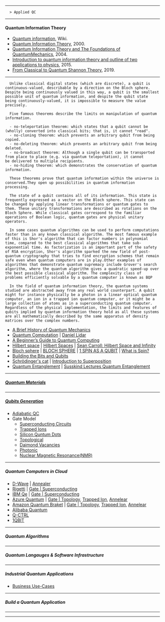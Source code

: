 -------------

      > Applied QC
------------------
#### Quantum Information Theory

- [Quantum information](https://en.wikipedia.org/wiki/Quantum_information), Wiki.
- [Quantum Information Theory](https://arxiv.org/pdf/quant-ph/0011036.pdf), 2000.
- [Quantum Information Theory and The Foundations of QuantumMechanics](https://arxiv.org/pdf/quant-ph/0412063.pdf), 2004.
- [Introduction to quantum information theory and outline of two applications to physics](https://arxiv.org/pdf/1507.00957.pdf), 2015.
- [From Classical to Quantum Shannon Theory](https://arxiv.org/pdf/1106.1445.pdf), 2019.
--------------

      Unlike classical digital states (which are discrete), a qubit is continuous-valued, describable by a direction on the Bloch sphere. Despite being continuously valued in this way, a qubit is the smallest possible unit of quantum information, and despite the qubit state being continuously-valued, it is impossible to measure the value precisely. 
      
      Five famous theorems describe the limits on manipulation of quantum information.

      - no-teleportation theorem: which states that a qubit cannot be (wholly) converted into classical bits; that is, it cannot "read".
      - no-cloning theorem: which prevents an arbitrary qubit from being copied.
      - no-deleting theorem: which prevents an arbitrary qubit from being deleted.
      - no-broadcast theorem: Although a single qubit can be transported from place to place (e.g. via quantum teleportation), it cannot             be delivered to multiple recipients.
      - no-hiding theorem: which demonstrates the conservation of quantum information.
      
      These theorems prove that quantum information within the universe is conserved.They open up possibilities in quantum information       processing.
      
      The state of a qubit contains all of its information. This state is frequently expressed as a vector on the Bloch sphere. This state can be changed by applying linear transformations or quantum gates to them. These unitary transformations are described as rotations on the Bloch Sphere. While classical gates correspond to the familiar operations of Boolean logic, quantum gates are physical unitary operators.
      
      In some cases quantum algorithms can be used to perform computations faster than in any known classical algorithm. The most famous example of this is Shor's algorithm that can factor numbers in polynomial time, compared to the best classical algorithms that take sub-exponential time. As factorization is an important part of the safety of RSA encryption, Shor's algorithm sparked the new field of post-quantum cryptography that tries to find encryption schemes that remain safe even when quantum computers are in play.Other examples of algorithms that demonstrate quantum supremacy include Grover's search algorithm, where the quantum algorithm gives a quadratic speed-up over the best possible classical algorithm. The complexity class of problems efficiently solvable by a quantum computer is known as BQP
      
      In the field of quantum information theory, the quantum systems studied are abstracted away from any real world counterpart. A qubit might for instance physically be a photon in a linear optical quantum computer, an ion in a trapped ion quantum computer, or it might be a large collection of atoms as in a superconducting quantum computer. Regardless of the physical implementation, the limits and features of qubits implied by quantum information theory hold as all these systems are all mathematically described by the same apparatus of density matrices over the complex numbers.

- [A Brief History of Quantum Mechanics](https://www.youtube.com/watch?v=5hVmeOCJjOU)
- [Quantum Computation](https://www.youtube.com/playlist?list=PL74Rel4IAsETUwZS_Se_P-fSEyEVQwni7) | [Daniel Lidar](https://www.youtube.com/watch?v=OGJ-Ahtvm48)
- [A Beginner’s Guide to Quantum Computing](https://www.youtube.com/watch?v=S52rxZG-zi0&list=PLlH_yhB9BkZ6kgNpbdKE2V9-Cc_Gw1vXY)
- [Hilbert space](https://en.wikipedia.org/wiki/Hilbert_space) | [Hilbert Spaces](https://www.youtube.com/watch?v=7zx3MT9FgT0) | [Sean Carroll: Hilbert Space and Infinity](https://www.youtube.com/watch?v=9GV4QmQWJGU)
- [Bloch sphere](https://en.wikipedia.org/wiki/Bloch_sphere) | [BLOCH SPHERE](https://www.youtube.com/watch?v=vUVkS1XZVCc) | [1 SPIN AS A QUBIT](https://www.youtube.com/watch?v=3tOwiFOqAq0) | [What is Spin? ](https://www.youtube.com/watch?v=cd2Ua9dKEl8)
- [Building the Bits and Qubits](https://www.youtube.com/watch?v=F8U1d2Hqark)
- [Schrödinger's cat](https://www.youtube.com/watch?v=UjaAxUO6-Uw) | [Introduction to Superposition](https://www.youtube.com/watch?v=lZ3bPUKo5zc)
- [Quantum Entanglement](https://www.youtube.com/watch?v=5_0o2fJhtSc) | [Susskind Lectures Quantum Entanglement](https://www.youtube.com/playlist?list=PLF1A950040024A1ED)

-----------
##### [Quantum Materials](https://github.com/gopala-kr/Quantum-Dots/blob/master/07-Quantum-Algorithms-Applications/qm.md)

-----------
##### [Qubits Generation](https://github.com/gopala-kr/Quantum-Dots/blob/master/07-Quantum-Algorithms-Applications/Qubits.md)

- [Adiabatic QC](https://github.com/gopala-kr/Quantum-Dots/blob/master/07-Quantum-Algorithms-Applications/a-qc.md)
- Gate Model
  - [Superconducting Circuits]()
  - [Trapped Ions]()
  - [Silicon Quntum Dots]()
  - [Topological]()
  - [Daimond Vacancies]()
  - [Photonic]()
  - [Nuclear Magnetic Resonance(NMR)]()
  
----------
##### Quantum Computers in Cloud

 - [D-Wave](https://www.dwavesys.com/take-leap) | [Annealer]() 
 - [Rigetti](https://qcs.rigetti.com/) | [Gate | Superconducting]() 
 - [IBM Qe](https://www.ibm.com/quantum-computing/) | [Gate | Superconducting]() 
 - [Azure Quantum](https://azure.microsoft.com/en-us/services/quantum/) | [Gate | Topology](), [Trapped Ion](), [Annelear]() 
 - [Amazon Quantum Braket](https://aws.amazon.com/braket/) | [Gate | Topology](), [Trapped Ion](), [Annelear]() 
 - [Alibaba Quantum](https://damo.alibaba.com/labs/quantum)
 - [Q-CTRL](https://q-ctrl.com/)
 - [1QBIT](https://1qbit.com/)

---------------

##### Quantum Algorithms

-------

##### Quantum Langauges & Software Infrastructure



----------

##### Industrial Quantum Applications

- [Business Use-Cases](https://github.com/gopala-kr/Quantum-Dots/blob/master/07-Quantum-Algorithms-Applications/usecases.md)

---------------
##### Build a Quantum Application

---------------
----------------------
